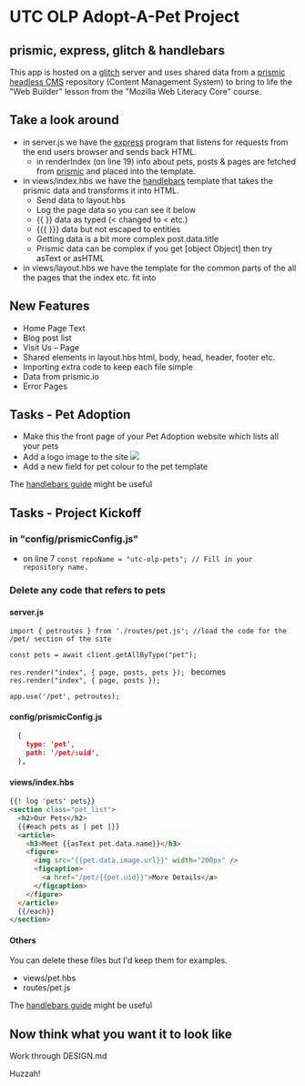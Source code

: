 # UTC OLP Adopt-A-Pet Project 
## prismic, express, glitch & handlebars

This app is hosted on a [glitch](http://glitch.com/) server and uses shared data from a [prismic headless CMS](https://prismic.io/) repository (Content Management System) to bring to life the "Web Builder" lesson from the "Mozilla Web Literacy Core" course.


## Take a look around 

- in server.js we have the [express](https://expressjs.com) program that listens for requests from the end users browser and sends back HTML.
  - in renderIndex (on line 19) info about pets, posts & pages are fetched from [prismic](https://prismic.io/) and placed into the template.
- in views/index.hbs we have the [handlebars](https://handlebarsjs.com/) template that takes the prismic data and transforms it into HTML.
  - Send data to layout.hbs
  - Log the page data so you can see it below
  - {{ }} data as typed (< changed to &lt; etc.)
  - {{{ }}} data but not escaped to entities
  - Getting data is a bit more complex post.data.title
  - Prismic data can be complex if you get   [object Object] then try asText or  asHTML
- in views/layout.hbs we have the template for the common parts of the all the pages that the index etc. fit into

## New Features

* Home Page Text
* Blog post list
* Visit Us – Page
* Shared elements in layout.hbs html, body, head, header, footer etc.
* Importing extra code to keep each file simple
* Data from prismic.io
* Error Pages

## Tasks - Pet Adoption

- Make this the front page of your Pet Adoption website which lists all your pets
- Add a logo image to the site <img src="copy the url from assets or the web">
- Add a new field for pet colour to the pet template

The [handlebars guide](https://handlebarsjs.com/guide/) might be useful


## Tasks - Project Kickoff

### in "config/prismicConfig.js"
- on line 7 `const repoName = "utc-olp-pets"; // Fill in your repository name.`

### Delete any code that refers to pets

#### server.js

`import { petroutes } from './routes/pet.js'; //load the code for the /pet/ section of the site`

`const pets = await client.getAllByType("pet");`  

`res.render("index", { page, posts, pets }); ` becomes `res.render("index", { page, posts });`

`app.use('/pet', petroutes);`

#### config/prismicConfig.js

```json
  {
    type: 'pet',
    path: '/pet/:uid',
  }, 
```

#### views/index.hbs

```html
{{! log 'pets' pets}}
<section class="pet_list">
  <h2>Our Pets</h2>
  {{#each pets as | pet |}}
  <article>
    <h3>Meet {{asText pet.data.name}}</h3>
    <figure>
      <img src="{{pet.data.image.url}}" width="200px" />
      <figcaption>
        <a href="/pet/{{pet.uid}}">More Details</a>
      </figcaption>
    </figure>
  </article>
  {{/each}}
</section>
```

#### Others

You can delete these files but I'd keep them for examples.

- views/pet.hbs
- routes/pet.js


The [handlebars guide](https://handlebarsjs.com/guide/) might be useful


## Now think what you want it to look like

Work through DESIGN.md

Huzzah!